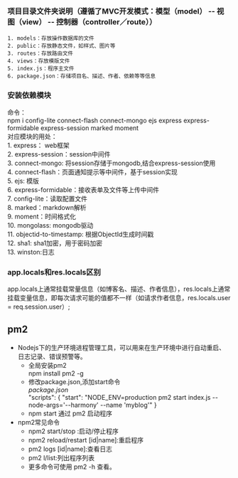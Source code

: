 ### 项目目录文件夹说明（遵循了MVC开发模式：模型（model） -- 视图（view） -- 控制器（controller／route））   

    1. models：存放操作数据库的文件  
    2. public：存放静态文件，如样式、图片等  
    3. routes：存放路由文件  
    4. views：存放模版文件  
    5. index.js：程序主文件  
    6. package.json：存储项目名、描述、作者、依赖等等信息  

### 安装依赖模块  

命令：       
    npm i config-lite connect-flash connect-mongo ejs express express-formidable express-session  marked moment    
对应模块的用处：    
    1. express： web框架    
    2. express-session：session中间件    
    3. connect-mongo: 将session存储于mongodb,结合express-session使用    
    4. connect-flash：页面通知提示等中间件，基于session实现    
    5. ejs: 模版    
    6. express-formidable：接收表单及文件等上传中间件    
    7. config-lite：读取配置文件  
    8. marked：markdown解析  
    9. moment：时间格式化  
    10. mongolass: mongodb驱动  
    11. objectid-to-timestamp: 根据ObjectId生成时间戳  
    12. sha1: sha1加密，用于密码加密  
    13. winston:日志 
 
###  app.locals和res.locals区别

app.locals上通常挂载常量信息（如博客名、描述、作者信息），res.locals上通常挂载变量信息，即每次请求可能的值都不一样（如请求作者信息，res.locals.user = req.session.user）;


##  pm2 

-  Nodejs下的生产环境进程管理工具，可以用来在生产环境中进行自动重启、日志记录、错误预警等。  
    - 全局安装pm2   
        npm install pm2 -g  
    - 修改package.json,添加start命令  
        *package.json*  
            "scripts": {
                "start": "NODE_ENV=production pm2 start index.js --node-args='--harmony' --name 'myblog'"
            }
    - npm start 通过 pm2 启动程序  
- npm2常见命令
    - npm2  start/stop :启动/停止程序
    - npm2  reload/restart [id|name]:重启程序
    - pm2   logs [id|name]:查看日志
    - pm2   l/list:列出程序列表
    - 更多命令可使用 pm2 -h 查看。